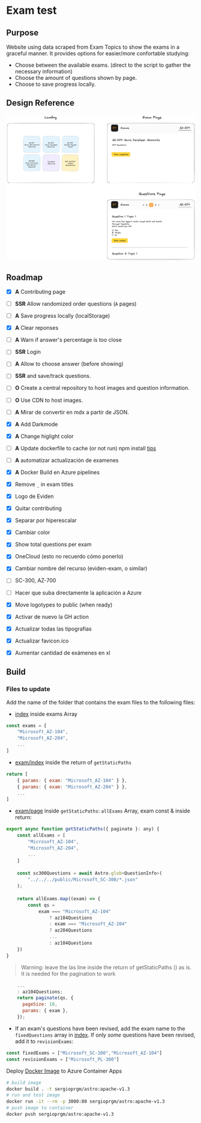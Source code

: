# Exam test

## Purpose

Website using data scraped from Exam Topics to show the exams in a graceful manner. It provides options for easier/more confortable studying:

- Choose between the available exams. (direct to the script to gather the necessary information)
- Choose the amount of questions shown by page.
- Choose to save progress locally.

## Design Reference

![Design Idea](img/Untitled-2023-06-01-2325.png)


## Roadmap

- [x] **A** Contributing page
- [ ] **SSR** Allow randomized order questions (`A` pages)
- [ ] **A** Save progress locally (localStorage)
- [x] **A** Clear reponses
- [ ] **A** Warn if answer's percentage is too close
- [ ] **SSR** Login
- [ ] **A** Allow to choose answer (before showing)
- [ ] **SSR** and save/track questions.
- [ ] **O** Create a central repository to host images and question information.
- [ ] **O** Use CDN to host images.
- [ ] **A** Mirar de convertir en mdx a partir de JSON.
- [x] **A** Add Darkmode
- [x] **A** Change higlight color
- [ ] **A** Update dockerfile to cache (or not run) npm install [tips](https://stackoverflow.com/questions/35774714/how-to-cache-the-run-npm-install-instruction-when-docker-build-a-dockerfile)
- [ ] **A** automatizar actualización de examenes
- [x] **A** Docker Build en Azure pipelines
- [x] Remove `_` in exam titles

- [x] Logo de Eviden
- [x] Quitar contributing
- [x] Separar por hiperescalar
- [x] Cambiar color
- [x] Show total questions per exam

- [x] OneCloud (esto no recuerdo cómo ponerlo)
- [x] Cambiar nombre del recurso (eviden-exam, o similar)
- [ ] SC-300, AZ-700
- [ ] Hacer que suba directamente la aplicación a Azure
- [x] Move logotypes to public (when ready)
- [x] Activar de nuevo la GH action
- [x] Actualizar todas las tipografías
- [x] Actualizar favicon.ico
- [x] Aumentar cantidad de exámenes en xl

## Build

### Files to update

Add the name of the folder that contains the exam files to the following files:

- [index](./src/pages/index.astro) inside exams Array

```js
const exams = [
    "Microsoft_AZ-104",
    "Microsoft_AZ-204",
    ...
]
```

- [exam/index](./src/pages/%5Bexam%5D/index.astro) inside the return of `getStaticPaths`

```js
return [
    { params: { exam: "Microsoft_AZ-104" } },
    { params: { exam: "Microsoft_AZ-204" } },
    ...
]
```

- [exam/page](./src/pages/%5Bexam%5D/%5Bpage%5D.astro) inside `getStaticPaths`: `allExams` Array, exam const & inside return:

```js
export async function getStaticPaths({ paginate }: any) {
    const allExams = [
        "Microsoft_AZ-104",
        "Microsoft_AZ-204",
        ...
    ]

    const sc300Questions = await Astro.glob<QuestionInfo>(
        "../../../public/Microsoft_SC-300/*.json"
    );

    return allExams.map((exam) => {
        const qs =
            exam === "Microsoft_AZ-104"
                ? az104Questions
                : exam === "Microsoft_AZ-204"
                ? az204Questions
                ...
                : az104Questions
    })
}
```

> Warning: leave the las line inside the return of getStaticPaths () as is. It is needed for the pagination to work

```js
    ...
    : az104Questions;
    return paginate(qs, {
      pageSize: 10,
      params: { exam },
    });
```

- If an exam's questions have been revised, add the exam name to the `fixedQuestions` array in [index](./src/pages/index.astro). If only *some* questions have been revised, add it to `revisionExams`:

```js
const fixedExams = ["Microsoft_SC-100","Microsoft_AZ-104"]
const revisionExams = ["Microsoft_PL-300"]
```

Deploy [Docker Image](https://hub.docker.com/repository/docker/sergioprgm/astro/general)
to Azure Container Apps

```sh
# build image
docker build . -t sergioprgm/astro:apache-v1.3
# run and test image
docker run -it --rm -p 3000:80 sergioprgm/astro:apache-v1.3
# push image to container
docker push sergioprgm/astro:apache-v1.3
```

